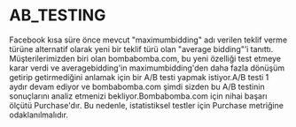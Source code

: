 # AB_TESTING
Facebook kısa süre önce mevcut "maximumbidding" adı verilen teklif verme türüne alternatif
olarak yeni bir teklif türü olan "average bidding"’i tanıttı. Müşterilerimizden biri olan bombabomba.com,
bu yeni özelliği test etmeye karar verdi ve averagebidding'in maximumbidding'den daha fazla dönüşüm
getirip getirmediğini anlamak için bir A/B testi yapmak istiyor.A/B testi 1 aydır devam ediyor ve
bombabomba.com şimdi sizden bu A/B testinin sonuçlarını analiz etmenizi bekliyor.Bombabomba.com için
nihai başarı ölçütü Purchase'dır. Bu nedenle, istatistiksel testler için Purchase metriğine odaklanılmalıdır.
